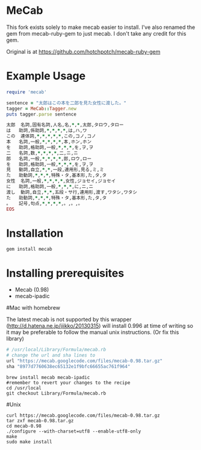 MeCab
=====

This fork exists solely to make mecab easier to install.
I've also renamed the gem from mecab-ruby-gem to just mecab.
I don't take any credit for this gem.

Original is at https://github.com/hotchpotch/mecab-ruby-gem

Example Usage
=============
```ruby
require 'mecab'

sentence = "太郎はこの本を二郎を見た女性に渡した。"
tagger = MeCab::Tagger.new
puts tagger.parse sentence

太郎	名詞,固有名詞,人名,名,*,*,太郎,タロウ,タロー
は	助詞,係助詞,*,*,*,*,は,ハ,ワ
この	連体詞,*,*,*,*,*,この,コノ,コノ
本	名詞,一般,*,*,*,*,本,ホン,ホン
を	助詞,格助詞,一般,*,*,*,を,ヲ,ヲ
二	名詞,数,*,*,*,*,二,ニ,ニ
郎	名詞,一般,*,*,*,*,郎,ロウ,ロー
を	助詞,格助詞,一般,*,*,*,を,ヲ,ヲ
見	動詞,自立,*,*,一段,連用形,見る,ミ,ミ
た	助動詞,*,*,*,特殊・タ,基本形,た,タ,タ
女性	名詞,一般,*,*,*,*,女性,ジョセイ,ジョセイ
に	助詞,格助詞,一般,*,*,*,に,ニ,ニ
渡し	動詞,自立,*,*,五段・サ行,連用形,渡す,ワタシ,ワタシ
た	助動詞,*,*,*,特殊・タ,基本形,た,タ,タ
。	記号,句点,*,*,*,*,。,。,。
EOS

```
Installation
============
```
gem install mecab
```

Installing prerequisites
=============

* Mecab (0.98)
* mecab-ipadic

#Mac with homebrew

The latest mecab is not supported by this wrapper (http://d.hatena.ne.jp/jiikko/20130315)
will install 0.996 at time of writing so it may be preferable to follow
the manual unix instructions. (Or fix this library)

```ruby
# /usr/local/Library/Formula/mecab.rb
# change the url and sha lines to 
url "https://mecab.googlecode.com/files/mecab-0.98.tar.gz"
sha "8977d7760638ec65132e1f9bfc66655ac761f964" 
```

```
brew install mecab mecab-ipadic
#remember to revert your changes to the recipe
cd /usr/local
git checkout Library/Formula/mecab.rb
```

#Unix 

```
curl https://mecab.googlecode.com/files/mecab-0.98.tar.gz 
tar zxf mecab-0.98.tar.gz
cd mecab-0.98
./configure --with-charset=utf8 --enable-utf8-only
make
sudo make install
```
